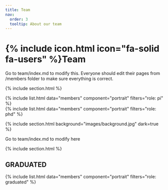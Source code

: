 ```yaml
---
title: Team
nav:
  order: 3
  tooltip: About our team
---
```


# {% include icon.html icon="fa-solid fa-users" %}Team

Go to team/index.md to modify this. Everyone should edit their pages from /members folder to make sure everything is correct. 

{% include section.html %}

{% include list.html data="members" component="portrait" filters="role: pi" %}<br>
{% include list.html data="members" component="portrait" filters="role: phd" %}

{% include section.html background="images/background.jpg" dark=true %}

Go to team/index.md to modify here

{% include section.html %}

## GRADUATED

{% include list.html data="members" component="portrait" filters="role: graduated" %}<br>
